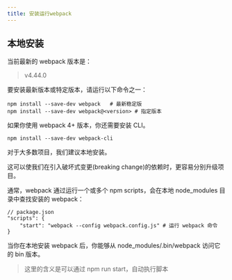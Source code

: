 ```yaml
---
title: 安装运行webpack
---
```


## 本地安装

当前最新的 webpack 版本是：

> v4.44.0

要安装最新版本或特定版本，请运行以下命令之一：

```
npm install --save-dev webpack   # 最新稳定版
npm install --save-dev webpack@<version> # 指定版本
```

如果你使用 webpack 4+ 版本，你还需要安装 CLI。

```
npm install --save-dev webpack-cli
```

对于大多数项目，我们建议本地安装。

这可以使我们在引入破坏式变更(breaking change)的依赖时，更容易分别升级项目。

通常，webpack 通过运行一个或多个 npm scripts，会在本地 node_modules 目录中查找安装的 webpack：

```
// package.json
"scripts": {
    "start": "webpack --config webpack.config.js" # 运行 webpack 命令
}
```

当你在本地安装 webpack 后，你能够从 node_modules/.bin/webpack 访问它的 bin 版本。

> 这里的含义是可以通过 npm run start，自动执行脚本
